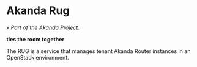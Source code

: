 # Akanda Rug
x
*Part of the [Akanda Project](https://github.com/dreamhost/akanda).*

**ties the room together**

The RUG is a service that manages tenant Akanda Router instances in an
OpenStack environment.
